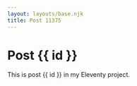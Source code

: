 ```yaml
---
layout: layouts/base.njk
title: Post 11375
---
```


# Post {{ id }}

This is post {{ id }} in my Eleventy project.
